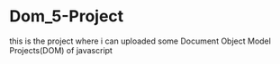 # Dom_5-Project
this is the project where i can uploaded some Document Object Model Projects(DOM)  of javascript
